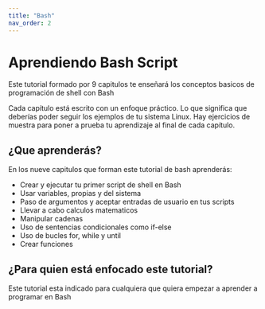```yaml
---
title: "Bash"
nav_order: 2
---
```



# Aprendiendo Bash Script

Este tutorial formado por 9 capitulos te enseñará los conceptos basicos de programación de shell con Bash

Cada capítulo está escrito con un enfoque práctico. Lo que significa que deberías poder seguir los ejemplos de tu sistema Linux. 
Hay ejercicios de muestra para poner a prueba tu aprendizaje al final de cada capítulo.

## ¿Que aprenderás?

En los nueve capitulos que forman este tutorial de bash aprenderás:
- Crear y ejecutar tu primer script de shell en Bash
- Usar variables, propias y del sistema
- Paso de argumentos y aceptar entradas de usuario en tus scripts
- Llevar a cabo calculos matematicos
- Manipular cadenas
- Uso de sentencias condicionales como if-else
- Uso de bucles for, while y until
- Crear funciones

## ¿Para quien está enfocado este tutorial?

Este tutorial esta indicado para cualquiera que quiera empezar a aprender a programar en Bash
 
